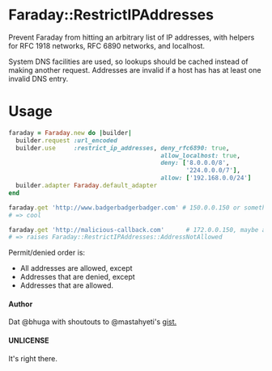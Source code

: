 Faraday::RestrictIPAddresses
============================

Prevent Faraday from hitting an arbitrary list of IP addresses, with helpers
for RFC 1918 networks, RFC 6890 networks, and localhost.

System DNS facilities are used, so lookups should be cached instead of making
another request. Addresses are invalid if a host has has at least one invalid
DNS entry.

Usage
=====

```ruby
faraday = Faraday.new do |builder|
  builder.request :url_encoded
  builder.use     :restrict_ip_addresses, deny_rfc6890: true,
                                          allow_localhost: true,
                                          deny: ['8.0.0.0/8',
                                                 '224.0.0.0/7'],
                                          allow: ['192.168.0.0/24']
  builder.adapter Faraday.default_adapter
end

faraday.get 'http://www.badgerbadgerbadger.com' # 150.0.0.150 or something
# => cool

faraday.get 'http://malicious-callback.com'      # 172.0.0.150, maybe a secret internal server? Maybe not?
# => raises Faraday::RestrictIPAddresses::AddressNotAllowed
```

Permit/denied order is:

 * All addresses are allowed, except
 * Addresses that are denied, except
 * Addresses that are allowed.

#### Author

Dat @bhuga with shoutouts to @mastahyeti's [gist.](https://gist.github.com/mastahyeti/8497793)

#### UNLICENSE

It's right there.
